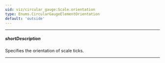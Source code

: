 ```yaml
---
uid: viz/circular_gauge:Scale.orientation
type: Enums.CircularGaugeElementOrientation
default: 'outside'
---
```

---
##### shortDescription
Specifies the orientation of scale ticks.

---
<!--
This property specifies the orientation of scale ticks relative to an invisible scale line.

-->